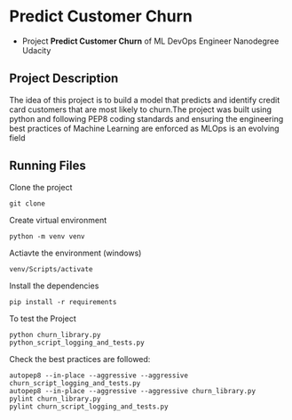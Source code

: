 # Predict Customer Churn

- Project **Predict Customer Churn** of ML DevOps Engineer Nanodegree Udacity

## Project Description
The idea of this project is to build a model that predicts and identify credit card customers that are most likely to churn.The project was built using python and following  PEP8 coding standards and ensuring the engineering best practices of Machine Learning are enforced as MLOps is an evolving field 

## Running Files

Clone the project
```
git clone 
```
Create virtual environment
```
python -m venv venv
```
Actiavte the environment (windows)
```
venv/Scripts/activate
```
Install the dependencies 
```
pip install -r requirements
```

To test the Project
```
python churn_library.py
python_script_logging_and_tests.py
```
Check the best practices are followed:
```
autopep8 --in-place --aggressive --aggressive churn_script_logging_and_tests.py
autopep8 --in-place --aggressive --aggressive churn_library.py
pylint churn_library.py
pylint churn_script_logging_and_tests.py
```
